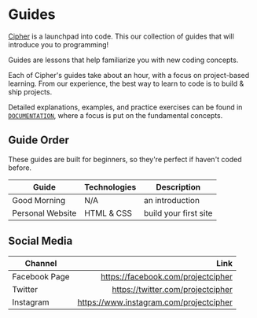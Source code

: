 # Guides

[Cipher](http://projectcipher.io) is a launchpad into code. This our collection of guides that will introduce you to programming!

Guides are lessons that help familiarize you with new coding concepts.

Each of Cipher's guides take about an hour, with a focus on project-based learning. From our experience, the best way to learn to code is to build & ship projects.

Detailed explanations, examples, and practice exercises can be found in [`DOCUMENTATION`](guides/DOCUMENTATION.md), where a focus is put on the fundamental concepts.

## Guide Order
These guides are built for beginners, so they're perfect if haven't coded before.

| Guide | Technologies | Description |
| -- | -- | -- |
| Good Morning | N/A | an introduction |
| Personal Website | HTML & CSS | build your first site |

## Social Media

| Channel        | Link          |
| ------------- | -------------:|
| Facebook Page     | https://facebook.com/projectcipher |
| Twitter       | https://twitter.com/projectcipher |
| Instagram     | https://www.instagram.com/projectcipher |

